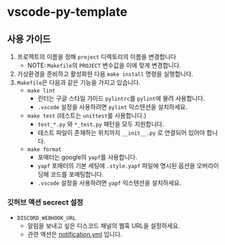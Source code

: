 # vscode-py-template

## 사용 가이드

1. 프로젝트의 이름을 정해 `project` 디렉토리의 이름을 변경합니다
    - NOTE: `Makefile`의 `PROJECT` 변수값을 이에 맞게 변경합니다.
2. 가상환경을 준비하고 활성화한 다음 `make install` 명령을 실행합니다.
3. `Makefile`은 다음과 같은 기능을 가지고 있습니다.
    - `make lint`
        - 린터는 구글 스타일 가이드 `pylintrc`를 `pylint`에 물려 사용합니다.
        - `.vscode` 설정을 사용하려면 `pylint` 익스텐션을 설치하세요.
    - `make test` (테스트는 `unittest`를 사용합니다.)
        - `test_*.py` 와 `*_test.py` 패턴을 모두 지원합니다.
        - 테스트 파일이 존재하는 위치까지 `__init__.py` 로 연결되어 있어야 합니다.
    - `make format`
        - 포매터는 google의 `yapf`를 사용합니다.
        - `yapf` 포매터의 기본 세팅에 `.style.yapf` 파일에 명시된 옵션을 오버라이딩해 코드를 포매팅합니다.
        - `.vscode` 설정을 사용하려면 `yapf` 익스텐션을 설치하세요.

### 깃허브 액션 secrect 설정

- `DISCORD_WEBHOOK_URL`
    - 알림을 보내고 싶은 디스코드 채널의 웹훅 URL을 설정하세요.
    - 관련 액션은 [notification.yml](.github/workflows/notification.yml) 입니다.
